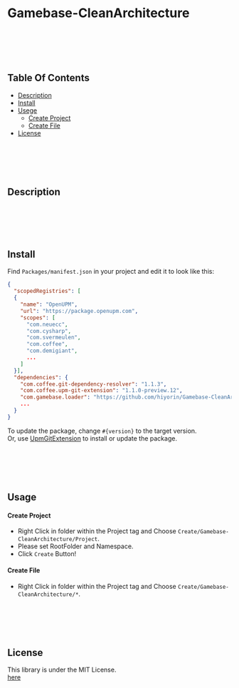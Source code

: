 # Gamebase-CleanArchitecture

<br><br><br><br>
## Table Of Contents
- [Description](#description)
- [Install](#install)
- [Usege](#usage)
  - [Create Project]("#create-project)
  - [Create File](#create-file)
- [License](#license)

<br><br><br><br>
## Description

<br><br><br><br>
## Install
Find `Packages/manifest.json` in your project and edit it to look like this:
```json
{
  "scopedRegistries": [
  {
    "name": "OpenUPM",
    "url": "https://package.openupm.com",
    "scopes": [
      "com.neuecc",
      "com.cysharp",
      "com.svermeulen",
      "com.coffee",
      "com.demigiant",
      ...
    ]
  }],
  "dependencies": {
    "com.coffee.git-dependency-resolver": "1.1.3",
    "com.coffee.upm-git-extension": "1.1.0-preview.12",
    "com.gamebase.loader": "https://github.com/hiyorin/Gamebase-CleanArchitecture.git",
    ...
  }
}
```
To update the package, change `#{version}` to the target version.  
Or, use [UpmGitExtension](https://github.com/mob-sakai/UpmGitExtension.git) to install or update the package.

<br><br><br><br>
## Usage

#### Create Project
- Right Click in folder within the Project tag and Choose `Create/Gamebase-CleanArchitecture/Project`.
- Please set RootFolder and Namespace.
- Click `Create` Button!

#### Create File
- Right Click in folder within the Project tag and Choose `Create/Gamebase-CleanArchitecture/*`.

<br><br><br><br>
## License
This library is under the MIT License.  
[here](LICENSE.md)